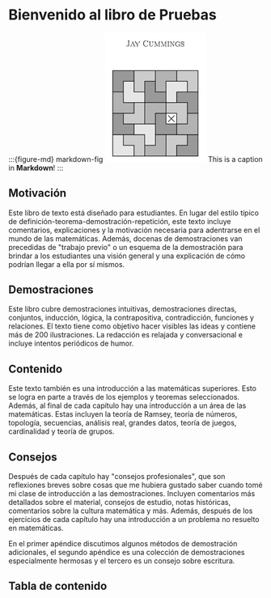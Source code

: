 # Bienvenido al libro de Pruebas


:::{figure-md} markdown-fig
<img src="chap_01/img/portada.png" alt="jay_cummings_proofs" class="bg-primary mb-1" width="200px">
This is a caption in **Markdown**!
:::

## Motivación
Este libro de texto está diseñado para estudiantes. En lugar del estilo típico de definición-teorema-demostración-repetición, este texto incluye comentarios, explicaciones y la motivación necesaria para adentrarse en el mundo de las matemáticas.  Además, docenas de demostraciones van precedidas de "trabajo previo" o un esquema de la demostración para brindar a los estudiantes una visión general y una explicación de cómo podrían llegar a ella por sí mismos.

## Demostraciones
Este libro cubre demostraciones intuitivas, demostraciones directas, conjuntos, inducción, lógica, la contrapositiva, contradicción, funciones y relaciones. El texto tiene como objetivo hacer visibles las ideas y contiene más de 200 ilustraciones. La redacción es relajada y conversacional e incluye intentos periódicos de humor.

## Contenido
Este texto también es una introducción a las matemáticas superiores. Esto se logra en parte a través de los ejemplos y teoremas seleccionados. Además, al final de cada capítulo hay una introducción a un área de las matemáticas. Estas incluyen la teoría de Ramsey, teoría de números, topología, secuencias, análisis real, grandes datos, teoría de juegos, cardinalidad y teoría de grupos.

## Consejos
Después de cada capítulo hay "consejos profesionales", que son reflexiones breves sobre cosas que me hubiera gustado saber cuando tomé mi clase de introducción a las demostraciones. Incluyen comentarios más detallados sobre el material, consejos de estudio, notas históricas, comentarios sobre la cultura matemática y más. Además, después de los ejercicios de cada capítulo hay una introducción a un problema no resuelto en matemáticas.

En el primer apéndice discutimos algunos métodos de demostración adicionales, el segundo apéndice es una colección de demostraciones especialmente hermosas y el tercero es un consejo sobre escritura.

## Tabla de contenido

```{tableofcontents}
```
